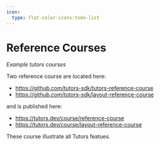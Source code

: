 ```yaml
---
icon:
  type: flat-color-icons:todo-list
---
```


# Reference Courses

*Example tutors courses*

Two reference course are located here:

- <https://github.com/tutors-sdk/tutors-reference-course>
- <https://github.com/tutors-sdk/layout-reference-course>


and is published here:

- <https://tutors.dev/course/reference-course>
- <https://tutors.dev/course/layout-reference-course>

These course illustrate all Tutors featues.

